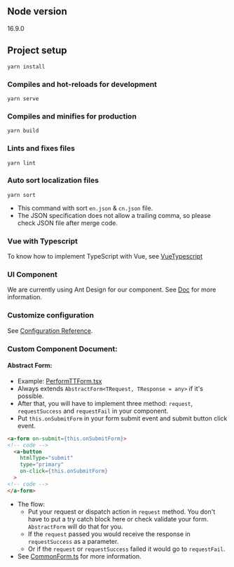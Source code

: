 ## Node version
16.9.0

## Project setup
```
yarn install
```

### Compiles and hot-reloads for development
```
yarn serve
```

### Compiles and minifies for production
```
yarn build
```

### Lints and fixes files
```
yarn lint
```

### Auto sort localization files
```
yarn sort
```
- This command with sort `en.json` & `cn.json` file.
- The JSON specification does not allow a trailing comma, so please check JSON file after merge code.

### Vue with Typescript
To know how to implement TypeScript with Vue, see [VueTypescript](https://vuejs.org/v2/guide/render-function.html)

### UI Component
We are currently using Ant Design for our component. See [Doc](https://vue.ant.design) for more information.

### Customize configuration
See [Configuration Reference](https://cli.vuejs.org/config/).

### Custom Component Document:

#### Abstract Form:
- Example: [PerformTTForm.tsx](https://github.com/octox-io/Zebra-Clients/blob/d231cb2a0599ea0b6693f1578cec7bf2d66f4993/Bo/Src/src/modules/operations/components/performTTDialog/PerformTTForm.tsx)
- Always extends `AbstractForm<TRequest, TResponse = any>` if it's possible.
- After that, you will have to implement three method: `request`, `requestSuccess` and `requestFail` in your component.
- Put `this.onSubmitForm` in your form submit event and submit button click event.
```html
<a-form on-submit={this.onSubmitForm}> 
<!-- code -->
  <a-button
    htmlType="submit"
    type="primary"
    on-click={this.onSubmitForm}
  >
<!-- code -->
</a-form>
```

- The flow: 
  - Put your request or dispatch action in `request` method. You don't have to put a try catch block here or check validate your form. `AbstractForm` will do that for you.
  - If the `request` passed you would receive the response in `requestSuccess` as a parameter.
  - Or if the `request` or `requestSuccess` failed it would go to `requestFail`.
- See [CommonForm.ts](https://github.com/octox-io/Zebra-Clients/blob/d231cb2a0599ea0b6693f1578cec7bf2d66f4993/Bo/Src/src/shared/mixins/CommonForm.ts) for more information.
